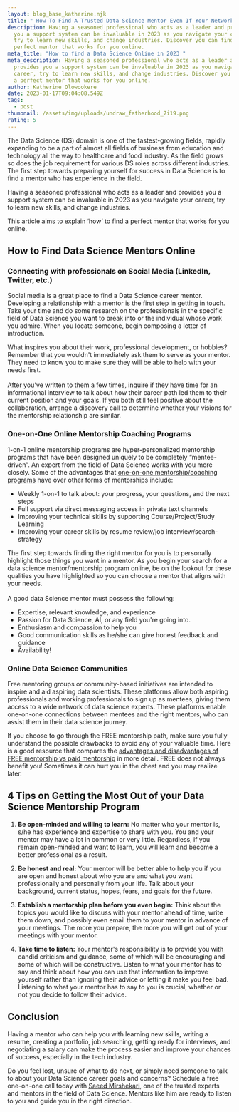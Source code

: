 ```yaml
---
layout: blog_base_katherine.njk
title: " How To Find A Trusted Data Science Mentor Even If Your Network Is Small?"
description: Having a seasoned professional who acts as a leader and provides
  you a support system can be invaluable in 2023 as you navigate your career,
  try to learn new skills, and change industries. Discover you can find a
  perfect mentor that works for you online.
meta_title: "How to find a Data Science Online in 2023 "
meta_description: Having a seasoned professional who acts as a leader and
  provides you a support system can be invaluable in 2023 as you navigate your
  career, try to learn new skills, and change industries. Discover you can find
  a perfect mentor that works for you online.
author: Katherine Olowookere
date: 2023-01-17T09:04:08.549Z
tags:
  - post
thumbnail: /assets/img/uploads/undraw_fatherhood_7i19.png
rating: 5
---
```

The Data Science (DS) domain is one of the fastest-growing fields, rapidly expanding to be a part of almost all fields of business from education and technology all the way to healthcare and food industry. As the field grows so does the job requirement for various DS roles across different industries. The first step towards preparing yourself for success in Data Science is to find a mentor who has experience in the field.

Having a seasoned professional who acts as a leader and provides you a support system can be invaluable in 2023 as you navigate your career, try to learn new skills, and change industries.

This article aims to explain ‘how’ to find a perfect mentor that works for you online. 

<h2>How to Find Data Science Mentors Online</h2>

<h3> Connecting with professionals on Social Media (LinkedIn, Twitter, etc.) </h3>

Social media is a great place to find a Data Science career mentor. Developing a relationship with a mentor is the first step in getting in touch. Take your time and do some research on the professionals in the specific field of Data Science you want to break into or the individual whose work you admire. When you locate someone, begin composing a letter of introduction.

What inspires you about their work, professional development, or hobbies? Remember that you wouldn't immediately ask them to serve as your mentor. They need to know you to make sure they will be able to help with your needs first.\
\
After you've written to them a few times, inquire if they have time for an informational interview to talk about how their career path led them to their current position and your goals. If you both still feel positive about the collaboration, arrange a discovery call to determine whether your visions for the mentorship relationship are similar.

<h3> One-on-One Online Mentorship Coaching Programs </h3>

1-on-1 online mentorship programs are hyper-personalized mentorship programs that have been designed uniquely to be completely “mentee-driven”. An expert from the field of Data Science works with you more closely. Some of the advantages that [one-on-one mentorship/coaching programs](https://saeedmirshekari.com/coaching-plan/) have over other forms of mentorships include:

* Weekly 1-on-1 to talk about: your progress, your questions, and the next steps
* Full support via direct messaging access in private text channels
* Improving your technical skills by supporting Course/Project/Study Learning
* Improving your career skills by resume review/job interview/search-strategy 

The first step towards finding the right mentor for you is to personally highlight those things you want in a mentor. As you begin your search for a data science mentor/mentorship program online, be on the lookout for these qualities you have highlighted so you can choose a mentor that aligns with your needs.\
\
A good data Science mentor must possess the following:

* Expertise, relevant knowledge, and experience
* Passion for Data Science, AI, or any field you're going into.
* Enthusiasm and compassion to help you
* Good communication skills as he/she can give honest feedback and guidance
* Availability!

<h3>Online Data Science Communities </h3>

Free mentoring groups or community-based initiatives are intended to inspire and aid aspiring data scientists. These platforms allow both aspiring professionals and working professionals to sign up as mentees, giving them access to a wide network of data science experts. These platforms enable one-on-one connections between mentees and the right mentors, who can assist them in their data science journey.

If you choose to go through the FREE mentorship path, make sure you fully understand the possible drawbacks to avoid any of your valuable time. Here is a good resource that compares the [advantages and disadvantages of FREE mentorship vs paid mentorship](https://dethwench.com/paid-mentoring-for-data-science-can-help-with-application/) in more detail. FREE does not always benefit you! Sometimes it can hurt you in the chest and you may realize later.

<h2>4 Tips on Getting the Most Out of your Data Science Mentorship Program </h2>

1. **Be open-minded and willing to learn:** No matter who your mentor is, s/he has experience and expertise to share with you. You and your mentor may have a lot in common or very little. Regardless, if you remain open-minded and want to learn, you will learn and become a better professional as a result. 



1. **Be honest and real:** Your mentor will be better able to help you if you are open and honest about who you are and what you want professionally and personally from your life. Talk about your background, current status, hopes, fears, and goals for the future. 



1. **Establish a mentorship plan before you even begin:** Think about the topics you would like to discuss with your mentor ahead of time, write them down, and possibly even email them to your mentor in advance of your meetings. The more you prepare, the more you will get out of your meetings with your mentor.



1. **Take time to listen:** Your mentor's responsibility is to provide you with candid criticism and guidance, some of which will be encouraging and some of which will be constructive. Listen to what your mentor has to say and think about how you can use that information to improve yourself rather than ignoring their advice or letting it make you feel bad. Listening to what your mentor has to say to you is crucial, whether or not you decide to follow their advice.

<h2>Conclusion</h2>

Having a mentor who can help you with learning new skills, writing a resume, creating a portfolio, job searching, getting ready for interviews, and negotiating a salary can make the process easier and improve your chances of success, especially in the tech industry.

Do you feel lost, unsure of what to do next, or simply need someone to talk to about your Data Science career goals and concerns? Schedule a free one-on-one call today with [Saeed Mirshekari](https://saeedmirshekari.com/team/), one of the trusted experts and mentors in the field of Data Science. Mentors like him are ready to listen to you and guide you in the right direction.